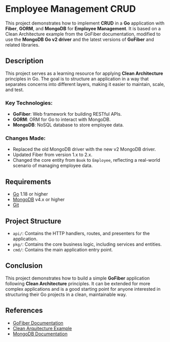 # Employee Management CRUD

This project demonstrates how to implement **CRUD** in a **Go** application with **Fiber**, **GORM**, and **MongoDB** for **Employee Management**. It is based on a Clean Architecture example from the GoFiber documentation, modified to use the **MongoDB Go v2 driver** and the latest versions of **GoFiber** and related libraries.

## Description

This project serves as a learning resource for applying **Clean Architecture** principles in Go. The goal is to structure an application in a way that separates concerns into different layers, making it easier to maintain, scale, and test.

### Key Technologies:

- **GoFiber**: Web framework for building RESTful APIs.
- **GORM**: ORM for Go to interact with MongoDB.
- **MongoDB**: NoSQL database to store employee data.

### Changes Made:

- Replaced the old MongoDB driver with the new v2 MongoDB driver.
- Updated Fiber from version 1.x to 2.x.
- Changed the core entity from `Book` to `Employee`, reflecting a real-world scenario of managing employee data.

## Requirements

- [Go](https://golang.org/dl/) 1.18 or higher
- [MongoDB](https://www.mongodb.com/try/download/community) v4.x or higher
- [Git](https://git-scm.com/downloads)

## Project Structure

- `api/`: Contains the HTTP handlers, routes, and presenters for the application.
- `pkg/`: Contains the core business logic, including services and entities.
- `cmd/`: Contains the main application entry point.

## Conclusion

This project demonstrates how to build a simple **GoFiber** application following **Clean Architecture** principles. It can be extended for more complex applications and is a good starting point for anyone interested in structuring their Go projects in a clean, maintainable way.

## References

- [GoFiber Documentation](https://docs.gofiber.io)
- [Clean Arquitecture Example](https://github.com/gofiber/recipes/tree/master/clean-architecture)
- [MongoDB Documentation](https://docs.mongodb.com/)
